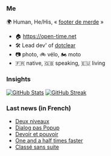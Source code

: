 ### Me

🌍 Human, He/His, « [footer de merde](https://open-time.net/post/2013/07/17/La-veritable-histoire-du-Footer-de-merde-) » 
* 🏠 https://open-time.net 
* 🛠️ Lead dev' of [dotclear](https://git.dotclear.org/dev/dotclear)
* 📷 photo, 🚲 vélo, 🏍️ moto 
* 🇫🇷 native, 🇬🇧 speaking, 🇪🇺 living

### Insights

[![GitHub Stats](https://github-readme-stats-sigma-five.vercel.app/api?username=franck-paul)](https://github.com/franck-paul)
[![GitHub Streak](https://github-readme-streak-stats.herokuapp.com?user=franck-paul)](https://git.io/streak-stats)

### Last news (in French)

<!-- BLOG-POST-LIST:START -->
- [Deux niveaux](https://open-time.net/post/2023/12/19/Deux-niveaux)
- [Dialog pas Popup](https://open-time.net/post/2023/12/18/Dialog-pas-Popup)
- [Devoir et pouvoir](https://open-time.net/post/2023/12/17/Devoir-et-pouvoir)
- [One and a half times faster](https://open-time.net/post/2023/12/16/One-and-a-half-times-faster)
- [Classé sans suite](https://open-time.net/post/2023/12/15/Classe-sans-suite)
<!-- BLOG-POST-LIST:END -->
